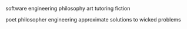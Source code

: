 software engineering
philosophy 
art
tutoring
fiction

poet philosopher engineering approximate solutions to wicked problems